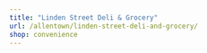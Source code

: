 ```yaml
---
title: "Linden Street Deli & Grocery"
url: /allentown/linden-street-deli-and-grocery/
shop: convenience
---
```

